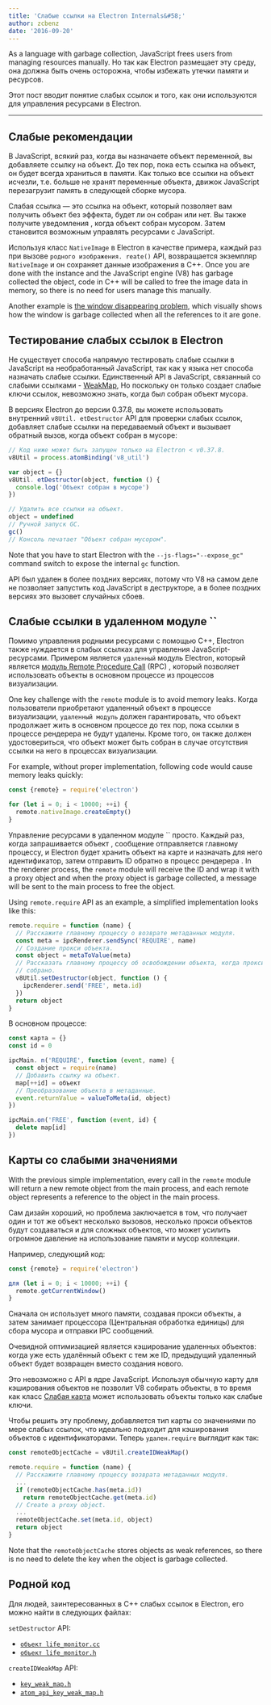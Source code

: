 ```yaml
---
title: 'Слабые ссылки на Electron Internals&#58;'
author: zcbenz
date: '2016-09-20'
---
```


As a language with garbage collection, JavaScript frees users from managing resources manually. Но так как Electron размещает эту среду, она должна быть очень осторожна, чтобы избежать утечки памяти и ресурсов.

Этот пост вводит понятие слабых ссылок и того, как они используются для управления ресурсами в Electron.

---

## Слабые рекомендации

В JavaScript, всякий раз, когда вы назначаете объект переменной, вы добавляете ссылку на объект. До тех пор, пока есть ссылка на объект, он будет всегда храниться в памяти. Как только все ссылки на объект исчезли, т.е. больше не хранят переменные объекта, движок JavaScript перезагрузит память в следующей сборке мусора.

Слабая ссылка — это ссылка на объект, который позволяет вам получить объект без эффекта, будет ли он собран или нет. Вы также получите уведомления , когда объект собран мусором. Затем становится возможным управлять ресурсами с JavaScript.

Используя класс `NativeImage` в Electron в качестве примера, каждый раз при вызове `родного изображения. reate()` API, возвращается экземпляр `NativeImage` и он сохраняет данные изображения в C++. Once you are done with the instance and the JavaScript engine (V8) has garbage collected the object, code in C++ will be called to free the image data in memory, so there is no need for users manage this manually.

Another example is [the window disappearing problem](https://electronjs.org/docs/faq/#my-apps-windowtray-disappeared-after-a-few-minutes), which visually shows how the window is garbage collected when all the references to it are gone.

## Тестирование слабых ссылок в Electron

Не существует способа напрямую тестировать слабые ссылки в JavaScript на необработанный JavaScript, так как у языка нет способа назначать слабые ссылки. Единственный API в JavaScript, связанный со слабыми ссылками - [WeakMap](https://developer.mozilla.org/en-US/docs/Web/JavaScript/Reference/Global_Objects/WeakMap), Но поскольку он только создает слабые ключи ссылок, невозможно знать, когда был собран объект мусора.

В версиях Electron до версии 0.37.8, вы можете использовать внутренний `v8Util. etDestructor` API для проверки слабых ссылок, добавляет слабые ссылки на передаваемый объект и вызывает обратный вызов, когда объект собран в мусоре:

```javascript
// Код ниже может быть запущен только на Electron < v0.37.8.
v8Util = process.atomBinding('v8_util')

var object = {}
v8Util. etDestructor(object, function () {
  console.log('Объект собран в мусоре')
})

// Удалить все ссылки на объект.
object = undefined
// Ручной запуск GC.
gc()
// Консоль печатает "Объект собран мусором".
```

Note that you have to start Electron with the `--js-flags="--expose_gc"` command switch to expose the internal `gc` function.

API был удален в более поздних версиях, потому что V8 на самом деле не позволяет запустить код JavaScript в деструкторе, а в более поздних версиях это вызовет случайных сбоев.

## Слабые ссылки в удаленном модуле ``

Помимо управления родными ресурсами с помощью C++, Electron также нуждается в слабых ссылках для управления JavaScript-ресурсами. Примером является `удаленный` модуль Electron, который является [модуль Remote Procedure Call](https://en.wikipedia.org/wiki/Remote_procedure_call) (RPC) , который позволяет использовать объекты в основном процессе из процессов визуализации.

One key challenge with the `remote` module is to avoid memory leaks. Когда пользователи приобретают удаленный объект в процессе визуализации, `удаленный модуль` должен гарантировать, что объект продолжает жить в основном процессе до тех пор, пока ссылки в процессе рендерера не будут удалены. Кроме того, он также должен удостовериться, что объект может быть собран в случае отсутствия ссылки на него в процессах визуализации.

For example, without proper implementation, following code would cause memory leaks quickly:

```javascript
const {remote} = require('electron')

for (let i = 0; i < 10000; ++i) {
  remote.nativeImage.createEmpty()
}
```

Управление ресурсами в удаленном модуле `` просто. Каждый раз, когда запрашивается объект , сообщение отправляется главному процессу, и Electron будет хранить объект на карте и назначать для него идентификатор, затем отправить ID обратно в процесс рендерера . In the renderer process, the `remote` module will receive the ID and wrap it with a proxy object and when the proxy object is garbage collected, a message will be sent to the main process to free the object.

Using `remote.require` API as an example, a simplified implementation looks like this:

```javascript
remote.require = function (name) {
  // Расскажите главному процессу о возврате метаданных модуля.
  const meta = ipcRenderer.sendSync('REQUIRE', name)
  // Создание прокси объекта.
  const object = metaToValue(meta)
  // Рассказать главному процессу об освобождении объекта, когда прокси объект является мусором
  // собрано.
  v8Util.setDestructor(object, function () {
    ipcRenderer.send('FREE', meta.id)
  })
  return object
}
```

В основном процессе:

```javascript
const карта = {}
const id = 0

ipcMain. n('REQUIRE', function (event, name) {
  const object = require(name)
  // Добавить ссылку на объект.
  map[++id] = объект
  // Преобразование объекта в метаданные.
  event.returnValue = valueToMeta(id, object)
})

ipcMain.on('FREE', function (event, id) {
  delete map[id]
})
```

## Карты со слабыми значениями

With the previous simple implementation, every call in the `remote` module will return a new remote object from the main process, and each remote object represents a reference to the object in the main process.

Сам дизайн хороший, но проблема заключается в том, что получает один и тот же объект несколько вызовов, несколько прокси объектов будут создаваться и для сложных объектов, что может усилить огромное давление на использование памяти и мусор коллекции.

Например, следующий код:

```javascript
const {remote} = require('electron')

для (let i = 0; i < 10000; ++i) {
  remote.getCurrentWindow()
}
```

Сначала он использует много памяти, создавая прокси объекты, а затем занимает процессора (Центральная обработка единицы) для сбора мусора и отправки IPC сообщений.

Очевидной оптимизацией является кэширование удаленных объектов: когда уже есть удалённый объект с тем же ID, предыдущий удаленный объект будет возвращен вместо создания нового.

Это невозможно с API в ядре JavaScript. Используя обычную карту для кэширования объектов не позволит V8 собирать объекты, в то время как класс [Слабая карта](https://developer.mozilla.org/en-US/docs/Web/JavaScript/Reference/Global_Objects/WeakMap) может использовать объекты только как слабые ключи.

Чтобы решить эту проблему, добавляется тип карты со значениями по мере слабых ссылок, что идеально подходит для кэширования объектов с идентификаторами. Теперь `удален.require` выглядит как так:

```javascript
const remoteObjectCache = v8Util.createIDWeakMap()

remote.require = function (name) {
  // Расскажите главному процессу возврата метаданных модуля.
  ...
  if (remoteObjectCache.has(meta.id))
    return remoteObjectCache.get(meta.id)
  // Create a proxy object.
  ...
  remoteObjectCache.set(meta.id, object)
  return object
}
```

Note that the `remoteObjectCache` stores objects as weak references, so there is no need to delete the key when the object is garbage collected.

## Родной код

Для людей, заинтересованных в C++ слабых ссылок в Electron, его можно найти в следующих файлах:

`setDestructor` API:

* [`объект life_monitor.cc`](https://github.com/electron/electron/blob/v1.3.4/atom/common/api/object_life_monitor.cc)
* [`объект life_monitor.h`](https://github.com/electron/electron/blob/v1.3.4/atom/common/api/object_life_monitor.h)

`createIDWeakMap` API:

* [`key_weak_map.h`](https://github.com/electron/electron/blob/v1.3.4/atom/common/key_weak_map.h)
* [`atom_api_key_weak_map.h`](https://github.com/electron/electron/blob/v1.3.4/atom/common/api/atom_api_key_weak_map.h)

